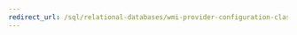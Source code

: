 ```yaml
---
redirect_url: /sql/relational-databases/wmi-provider-configuration-classes/serversettingsgeneralflag-class/flagname-property-serversettingsgeneralflag-class?toc=%2fsql%2frelational-databases%2fwmi-provider-configuration-classes%2fserversettingsgeneralflag-class%2ftoc.json
---
```

